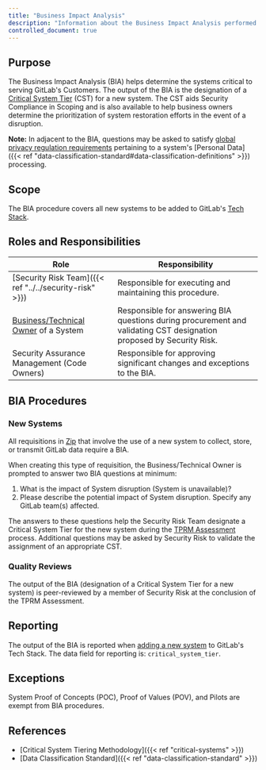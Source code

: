 ```yaml
---
title: "Business Impact Analysis"
description: "Information about the Business Impact Analysis performed by the Security Risk Team"
controlled_document: true
---
```


## Purpose

The Business Impact Analysis (BIA) helps determine the systems critical to serving GitLab's Customers.   The output of the BIA is the designation of a [Critical System Tier](/handbook/security/security-assurance/security-risk/storm-program/critical-systems/) (CST) for a new system. The CST aids Security Compliance in Scoping and is also available to help business owners determine the prioritization of system restoration efforts in the event of a disruption.

**Note:** In adjacent to the BIA, questions may be asked to satisfy [global privacy regulation requirements](/handbook/legal/privacy/privacy-laws.html#gdpr) pertaining to a system's [Personal Data]({{< ref "data-classification-standard#data-classification-definitions" >}}) processing.

## Scope

The BIA procedure covers all new systems to be added to GitLab's [Tech Stack](/handbook/business-technology/tech-stack-applications/).

## Roles and Responsibilities

|Role|Responsibility|
|----------|------------------------------|
|[Security Risk Team]({{< ref "../../security-risk" >}})|Responsible for executing and maintaining this procedure.|
|[Business/Technical Owner](/handbook/business-technology/tech-stack-applications/#tech-stack-definitions) of a System|Responsible for answering BIA questions during procurement and validating CST designation proposed by Security Risk.|
|Security Assurance Management (Code Owners)|Responsible for approving significant changes and exceptions to the BIA.|

## BIA Procedures

### New Systems

All requisitions in [Zip](https://handbook.gitlab.com/handbook/finance/procurement/#how-to-start-the-procurement-process) that involve the use of a new system to collect, store, or transmit GitLab data require a BIA.  

When creating this type of requisition, the Business/Technical Owner is prompted to answer two BIA questions at minimum:

1. What is the impact of System disruption (System is unavailable)?
2. Please describe the potential impact of System disruption. Specify any GitLab team(s) affected.

The answers to these questions help the Security Risk Team designate a Critical System Tier for the new system during the [TPRM Assessment](/handbook/security/security-assurance/security-risk/third-party-risk-management/#tprm-assessment-requirements) process. Additional questions may be asked by Security Risk to validate the assignment of an appropriate CST.

### Quality Reviews

The output of the BIA (designation of a Critical System Tier for a new system) is peer-reviewed by a member of Security Risk at the conclusion of the TPRM Assessment.

## Reporting

The output of the BIA is reported when [adding a new system](/handbook/business-technology/tech-stack-applications/#add-new-system-to-the-tech-stack) to GitLab's Tech Stack.  The data field for reporting is: `critical_system_tier`.

## Exceptions

System Proof of Concepts (POC), Proof of Values (POV), and Pilots are exempt from BIA procedures.

## References

- [Critical System Tiering Methodology]({{< ref "critical-systems" >}})
- [Data Classification Standard]({{< ref "data-classification-standard" >}})
